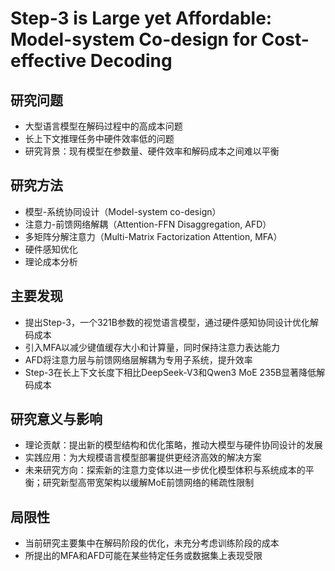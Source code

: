 # Step-3 is Large yet Affordable: Model-system Co-design for Cost-effective Decoding

## 研究问题  
- 大型语言模型在解码过程中的高成本问题  
- 长上下文推理任务中硬件效率低的问题  
- 研究背景：现有模型在参数量、硬件效率和解码成本之间难以平衡  

## 研究方法  
- 模型-系统协同设计（Model-system co-design）  
- 注意力-前馈网络解耦（Attention-FFN Disaggregation, AFD）  
- 多矩阵分解注意力（Multi-Matrix Factorization Attention, MFA）  
- 硬件感知优化  
- 理论成本分析  

## 主要发现  
- 提出Step-3，一个321B参数的视觉语言模型，通过硬件感知协同设计优化解码成本  
- 引入MFA以减少键值缓存大小和计算量，同时保持注意力表达能力  
- AFD将注意力层与前馈网络层解耦为专用子系统，提升效率  
- Step-3在长上下文长度下相比DeepSeek-V3和Qwen3 MoE 235B显著降低解码成本  

## 研究意义与影响  
- 理论贡献：提出新的模型结构和优化策略，推动大模型与硬件协同设计的发展  
- 实践应用：为大规模语言模型部署提供更经济高效的解决方案  
- 未来研究方向：探索新的注意力变体以进一步优化模型体积与系统成本的平衡；研究新型高带宽架构以缓解MoE前馈网络的稀疏性限制  

## 局限性  
- 当前研究主要集中在解码阶段的优化，未充分考虑训练阶段的成本  
- 所提出的MFA和AFD可能在某些特定任务或数据集上表现受限
